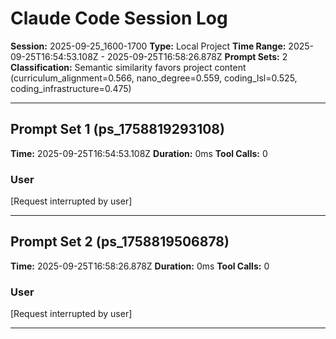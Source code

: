 # Claude Code Session Log

**Session:** 2025-09-25_1600-1700
**Type:** Local Project
**Time Range:** 2025-09-25T16:54:53.108Z - 2025-09-25T16:58:26.878Z
**Prompt Sets:** 2
**Classification:** Semantic similarity favors project content (curriculum_alignment=0.566, nano_degree=0.559, coding_lsl=0.525, coding_infrastructure=0.475)

---

<a name="ps_1758819293108"></a>
## Prompt Set 1 (ps_1758819293108)

**Time:** 2025-09-25T16:54:53.108Z
**Duration:** 0ms
**Tool Calls:** 0

### User

[Request interrupted by user]

---

<a name="ps_1758819506878"></a>
## Prompt Set 2 (ps_1758819506878)

**Time:** 2025-09-25T16:58:26.878Z
**Duration:** 0ms
**Tool Calls:** 0

### User

[Request interrupted by user]

---

